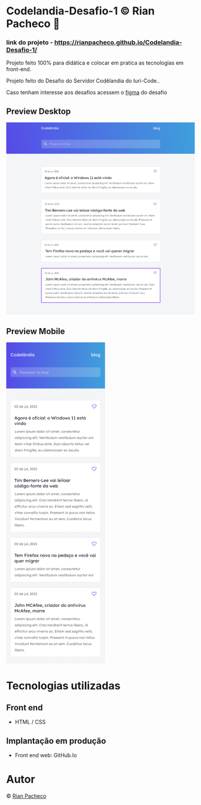 # Codelandia-Desafio-1 &copy; Rian Pacheco 🚀

### link do projeto - https://rianpacheco.github.io/Codelandia-Desafio-1/

 Projeto feito 100% para didática e colocar em pratica as tecnologias em front-end.

 Projeto feito do Desafio do Servidor Codêlandia do Iuri-Code..
 
 <p>Caso tenham interesse aos desafios acessem o <a href="https://www.figma.com/file/Yb9IBH56g7T1hdIyZ3BMNO/Desafios---Codel%C3%A2ndia?node-id=0%3A1">figma</a> do desafio </p>

## Preview Desktop

<img src="images/Design-Desktop.PNG">

## Preview Mobile 

<img src="images/Design-Moblie.PNG">

# Tecnologias utilizadas

## Front end
- HTML / CSS 

## Implantação em produção
- Front end web: GitHub.Io

# Autor

&copy; <a href="https://www.linkedin.com/in/rian-pacheco/"> Rian Pacheco</a>
